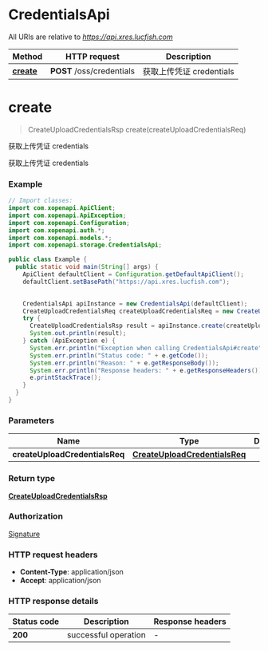 # CredentialsApi

All URIs are relative to *https://api.xres.lucfish.com*

Method | HTTP request | Description
------------- | ------------- | -------------
[**create**](CredentialsApi.md#create) | **POST** /oss/credentials | 获取上传凭证 credentials


<a name="create"></a>
# **create**
> CreateUploadCredentialsRsp create(createUploadCredentialsReq)

获取上传凭证 credentials

获取上传凭证 credentials

### Example
```java
// Import classes:
import com.xopenapi.ApiClient;
import com.xopenapi.ApiException;
import com.xopenapi.Configuration;
import com.xopenapi.auth.*;
import com.xopenapi.models.*;
import com.xopenapi.storage.CredentialsApi;

public class Example {
  public static void main(String[] args) {
    ApiClient defaultClient = Configuration.getDefaultApiClient();
    defaultClient.setBasePath("https://api.xres.lucfish.com");
    

    CredentialsApi apiInstance = new CredentialsApi(defaultClient);
    CreateUploadCredentialsReq createUploadCredentialsReq = new CreateUploadCredentialsReq(); // CreateUploadCredentialsReq | 
    try {
      CreateUploadCredentialsRsp result = apiInstance.create(createUploadCredentialsReq);
      System.out.println(result);
    } catch (ApiException e) {
      System.err.println("Exception when calling CredentialsApi#create");
      System.err.println("Status code: " + e.getCode());
      System.err.println("Reason: " + e.getResponseBody());
      System.err.println("Response headers: " + e.getResponseHeaders());
      e.printStackTrace();
    }
  }
}
```

### Parameters

Name | Type | Description  | Notes
------------- | ------------- | ------------- | -------------
 **createUploadCredentialsReq** | [**CreateUploadCredentialsReq**](CreateUploadCredentialsReq.md)|  | [optional]

### Return type

[**CreateUploadCredentialsRsp**](CreateUploadCredentialsRsp.md)

### Authorization

[Signature](../README.md#Signature)

### HTTP request headers

 - **Content-Type**: application/json
 - **Accept**: application/json

### HTTP response details
| Status code | Description | Response headers |
|-------------|-------------|------------------|
**200** | successful operation |  -  |

